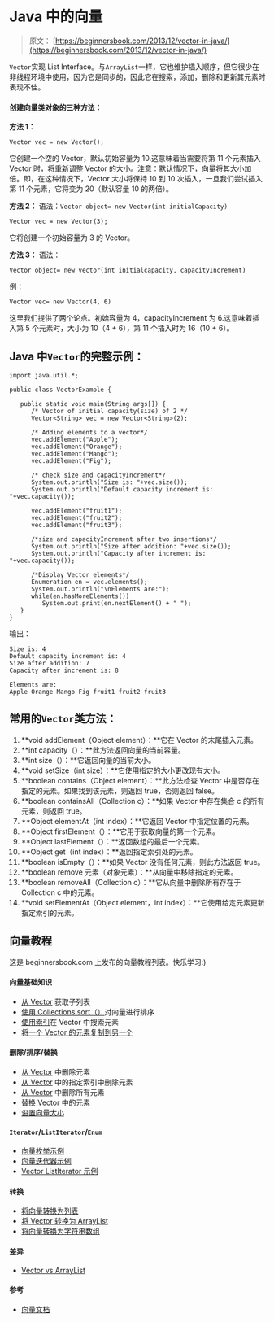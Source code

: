 # Java 中的向量

> 原文： [https://beginnersbook.com/2013/12/vector-in-java/](https://beginnersbook.com/2013/12/vector-in-java/)

`Vector`实现 List Interface。与`ArrayList`一样，它也维护插入顺序，但它很少在非线程环境中使用，因为它是同步的，因此它在搜索，添加，删除和更新其元素时表现不佳。

#### 创建向量类对象的三种方法：

**方法 1：**

```
Vector vec = new Vector();
```

它创建一个空的 Vector，默认初始容量为 10.这意味着当需要将第 11 个元素插入 Vector 时，将重新调整 Vector 的大小。注意：默认情况下，向量将其大小加倍。即，在这种情况下，Vector 大小将保持 10 到 10 次插入，一旦我们尝试插入第 11 个元素，它将变为 20（默认容量 10 的两倍）。

**方法 2：**
语法：`Vector object= new Vector(int initialCapacity)`

```
Vector vec = new Vector(3);
```

它将创建一个初始容量为 3 的 Vector。

**方法 3：**
语法：

```
Vector object= new vector(int initialcapacity, capacityIncrement)
```

例：

```
Vector vec= new Vector(4, 6)
```

这里我们提供了两个论点。初始容量为 4，capacityIncrement 为 6.这意味着插入第 5 个元素时，大小为 10（4 + 6），第 11 个插入时为 16（10 + 6）。

## Java 中`Vector`的完整示例：

```
import java.util.*;

public class VectorExample {

   public static void main(String args[]) {
      /* Vector of initial capacity(size) of 2 */
      Vector<String> vec = new Vector<String>(2);

      /* Adding elements to a vector*/
      vec.addElement("Apple");
      vec.addElement("Orange");
      vec.addElement("Mango");
      vec.addElement("Fig");

      /* check size and capacityIncrement*/
      System.out.println("Size is: "+vec.size());
      System.out.println("Default capacity increment is: "+vec.capacity());

      vec.addElement("fruit1");
      vec.addElement("fruit2");
      vec.addElement("fruit3");

      /*size and capacityIncrement after two insertions*/
      System.out.println("Size after addition: "+vec.size());
      System.out.println("Capacity after increment is: "+vec.capacity());

      /*Display Vector elements*/
      Enumeration en = vec.elements();
      System.out.println("\nElements are:");
      while(en.hasMoreElements())
         System.out.print(en.nextElement() + " ");
   }
}
```

输出：

```
Size is: 4
Default capacity increment is: 4
Size after addition: 7
Capacity after increment is: 8

Elements are:
Apple Orange Mango Fig fruit1 fruit2 fruit3
```

## 常用的`Vector`类方法：

1.  **void addElement（Object element）：**它在 Vector 的末尾插入元素。
2.  **int capacity（）：**此方法返回向量的当前容量。
3.  **int size（）：**它返回向量的当前大小。
4.  **void setSize（int size）：**它使用指定的大小更改现有大小。
5.  **boolean contains（Object element）：**此方法检查 Vector 中是否存在指定的元素。如果找到该元素，则返回 true，否则返回 false。
6.  **boolean containsAll（Collection c）：**如果 Vector 中存在集合 c 的所有元素，则返回 true。
7.  **Object elementAt（int index）：**它返回 Vector 中指定位置的元素。
8.  **Object firstElement（）：**它用于获取向量的第一个元素。
9.  **Object lastElement（）：**返回数组的最后一个元素。
10.  **Object get（int index）：**返回指定索引处的元素。
11.  **boolean isEmpty（）：**如果 Vector 没有任何元素，则此方法返回 true。
12.  **boolean remove 元素（对象元素）：**从向量中移除指定的元素。
13.  **boolean removeAll（Collection c）：**它从向量中删除所有存在于 Collection c 中的元素。
14.  **void setElementAt（Object element，int index）：**它使用给定元素更新指定索引的元素。

## 向量教程

这是 beginnersbook.com 上发布的向量教程列表。快乐学习:)

#### 向量基础知识

*   [从 Vector](https://beginnersbook.com/2014/06/how-to-get-sub-list-of-vector-example-in-java/) 获取子列表
*   [使用 Collections.sort（）](https://beginnersbook.com/2014/06/how-to-sort-vector-using-collections-sort-in-java-example/)对向量进行排序
*   [使用索引](https://beginnersbook.com/2014/06/search-elements-in-vector-using-index-java-example/)在 Vector 中搜索元素
*   [将一个 Vector 的元素复制到另一个](https://beginnersbook.com/2013/12/copy-all-the-elements-of-one-vector-to-another-vector-example/)

#### 删除/排序/替换

*   [从 Vector](https://beginnersbook.com/2014/06/remove-vector-element-java-example/) 中删除元素
*   [从 Vector](https://beginnersbook.com/2014/06/how-to-remove-vector-elements-using-index-in-java-example/) 中的指定索引中删除元素
*   [从 Vector](https://beginnersbook.com/2014/06/remove-all-elements-from-vector-in-java-example/) 中删除所有元素
*   [替换 Vector](https://beginnersbook.com/2014/06/replace-vector-elements-using-index-java-example/) 中的元素
*   [设置向量大小](https://beginnersbook.com/2014/06/how-to-set-vector-size-example/)

#### `Iterator`/`ListIterator`/`Enum`

*   [向量枚举示例](https://beginnersbook.com/2014/06/vector-enumeration-example-in-java/)
*   [向量迭代器示例](https://beginnersbook.com/2014/06/vector-iterator-example-in-java/)
*   [Vector ListIterator 示例](https://beginnersbook.com/2014/06/vector-listiterator-example-in-java/)

#### 转换

*   [将向量转换为列表](https://beginnersbook.com/2014/07/java-convert-vector-to-list-example/)
*   [将 Vector 转换为 ArrayList](https://beginnersbook.com/2014/07/java-convert-vector-to-arraylist-example/)
*   [将向量转换为字符串数组](https://beginnersbook.com/2014/07/how-to-convert-vector-to-string-array-in-java/)

#### 差异

*   [Vector vs ArrayList](https://beginnersbook.com/2013/12/difference-between-arraylist-and-vector-in-java/)

#### 参考

*   [向量文档](https://docs.oracle.com/javase/7/docs/api/java/util/Vector.html)